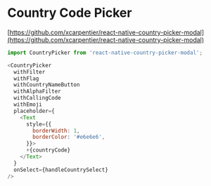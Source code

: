 # Country Code Picker

[https://github.com/xcarpentier/react-native-country-picker-modal](https://github.com/xcarpentier/react-native-country-picker-modal)

```javascript
import CountryPicker from 'react-native-country-picker-modal';

<CountryPicker
  withFilter
  withFlag
  withCountryNameButton
  withAlphaFilter
  withCallingCode
  withEmoji
  placeholder={
    <Text
      style={{
        borderWidth: 1,
        borderColor: '#e6e6e6',
      }}>
      +{countryCode}
    </Text>
  }
  onSelect={handleCountrySelect}
/>
```

